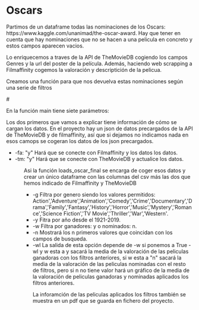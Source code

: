 # Oscars

<p>Partimos de un dataframe todas las nominaciones de los Oscars: https://www.kaggle.com/unanimad/the-oscar-award. Hay que tener en cuenta que hay nominaciones que no se hacen a una pelicula en concreto y estos campos aparecen vacios.</p>

<p>Lo enriquecemos a traves de la API de TheMovieDB cogiendo los campos Genres y la url del poster de la película. Además, haciendo web scrapping a Filmaffinity cogemos la valoración y descriptición de la pelicua.</p>

<p>Creamos una función para que nos devuelva estas nominaciones según una serie de filtros</p>
# 

<p>En la función main tiene siete parámetros:</p>
    Los dos primeros que vamos a explicar tiene información de cómo se cargan los datos. En el proyecto hay un json de datos precargados de la API de TheMovieDB y de filmaffinity, así que si dejamos no indicamos nada en esos camops se cogeran los datos de los json precargados.
<ul>
    <li>-fa: "y" Hará que se conecte con Filmaffinity y los datos los datos.</li>
    <li>-tm: "y" Hará que se conecte con TheMovieDB y actualice los datos.</li>
<ul>
<p>Asi la función loads_oscar_final se encarga de coger esos datos y crear un único dataframe con las columnas del csv más las dos que hemos indicado de Filmaffinity y TheMovieDB</p>
<ul>
    <li>-g Filtra por genero siendo los valores permitidos: Action','Adventure','Animation','Comedy','Crime','Documentary','Drama','Family','Fantasy','History','Horror','Music','Mystery','Romance','Science Fiction','TV Movie','Thriller','War','Western'.</li>
    <li>-y Fitra por año desde el 1921-2019.</li>
    <li>-w Filtra por ganadores: y o nominados: n.</li>
    <li>-n Mostrará los n primeros valores que coincidan con los campos de busqueda.</li>
    <li>-wl La salida de esta opción depende de -w si ponemos a True -wl y w esta a y sacará la media de la valoración de las peliculas ganadoras con los filtros anteriores, si w esta a "n" sacará la media de la valoración de las peliculas nominadas con el resto de filtros, pero si n no tiene valor hará un gráfico de la media de la valoración de peliculas ganadoras y nominadas aplicados los filtros anteriores.</li>

<p>La inforamción de las peliculas aplicados los filtros también se muestra en un pdf que se guarda en fichero del proyecto.</p>
    